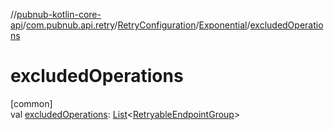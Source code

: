 //[pubnub-kotlin-core-api](../../../../index.md)/[com.pubnub.api.retry](../../index.md)/[RetryConfiguration](../index.md)/[Exponential](index.md)/[excludedOperations](excluded-operations.md)

# excludedOperations

[common]\
val [excludedOperations](excluded-operations.md): [List](https://kotlinlang.org/api/core/kotlin-stdlib/kotlin.collections/-list/index.html)&lt;[RetryableEndpointGroup](../../-retryable-endpoint-group/index.md)&gt;
